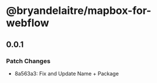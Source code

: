 # @bryandelaitre/mapbox-for-webflow

## 0.0.1

### Patch Changes

- 8a563a3: Fix and Update Name + Package
